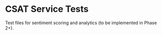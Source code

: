 # CSAT Service Tests

Test files for sentiment scoring and analytics (to be implemented in Phase 2+).